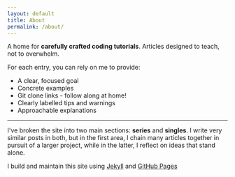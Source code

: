 ```yaml
---
layout: default
title: About
permalink: /about/
---
```

A home for **carefully crafted coding tutorials**. Articles designed to teach, not to overwhelm.

For each entry, you can rely on me to provide:

* A clear, focused goal
* Concrete examples
* Git clone links - follow along at home!
* Clearly labelled tips and warnings
* Approachable explanations


-----


I've broken the site into two main sections: **series** and **singles**. I write very similar posts in both, but in the first area, I chain many articles together in pursuit of a larger project, while in the latter, I reflect on ideas that stand alone.

I build and maintain this site using [Jekyll](http://jekyllrb.com) and [GitHub Pages](https://pages.github.com/)
